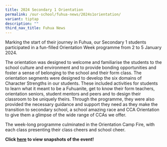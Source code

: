 ```yaml
---
title: 2024 Secondary 1 Orientation
permalink: /our-school/fuhua-news/2024s1orientation/
variant: tiptap
description: ""
third_nav_title: Fuhua News
---
```

<p>Marking the start of their journey in Fuhua, our Secondary 1 students
participated in a fun-filled Orientation Week programme from 2 to 5 January
2024.</p>
<p>The orientation was designed to welcome and familiarise the students to
the school culture and environment and to provide bonding opportunities
and foster a sense of belonging to the school and their form class. The
orientation segments were designed to develop the six domains of Character
Strengths in our students. These included activities for students to learn
what it meant to be a Fuhuanite, get to know their form teachers, orientation
seniors, student mentors and peers and to design their classroom to be
uniquely theirs. Through the programme, they were also provided the necessary
guidance and support they need as they make the transition to secondary
school, a school amazing race and CCA Orientation to give them a glimpse
of the wide range of CCAs we offer.</p>
<p>The week-long programme culminated in the Orientation Camp Fire, with
each class presenting their class cheers and school cheer.</p>
<p><strong>Click <a href="https://drive.google.com/drive/folders/15tU52dhcZeLULOoI2c12BPXK2buBexZF?usp=sharing" rel="noopener noreferrer nofollow" target="_blank">here</a> to view snapshots of the event!</strong>
</p>
<p></p>